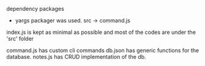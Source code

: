 dependency packages

- yargs packager was used.
  src -> command.js

index.js is kept as minimal as possible and most of the codes are under the 'src' folder

command.js has custom cli commands
db.json has generic functions for the database.
notes.js has CRUD implementation of the db.
